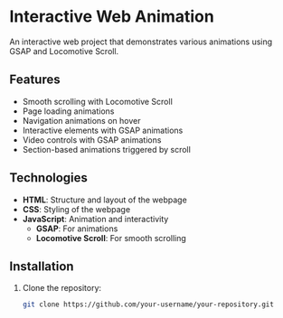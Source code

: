 # Interactive Web Animation

An interactive web project that demonstrates various animations using GSAP and Locomotive Scroll.

## Features

- Smooth scrolling with Locomotive Scroll
- Page loading animations
- Navigation animations on hover
- Interactive elements with GSAP animations
- Video controls with GSAP animations
- Section-based animations triggered by scroll

## Technologies

- **HTML**: Structure and layout of the webpage
- **CSS**: Styling of the webpage
- **JavaScript**: Animation and interactivity
  - **GSAP**: For animations
  - **Locomotive Scroll**: For smooth scrolling

## Installation

1. Clone the repository:
   ```bash
   git clone https://github.com/your-username/your-repository.git
